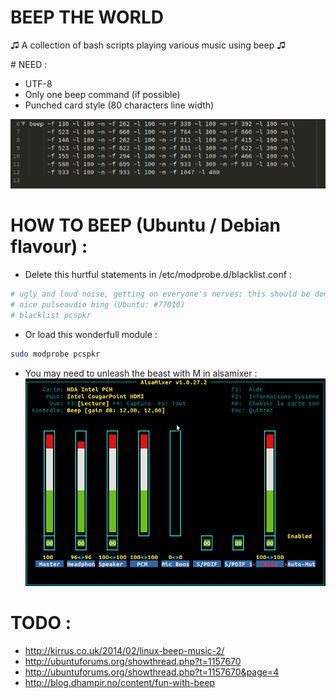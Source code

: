 # BEEP THE WORLD
♫ A collection of bash scripts playing various music using beep ♫


# NEED :
* UTF-8
* Only one beep command (if possible)
* Punched card style (80 characters line width)

![Ruler](rulez.png)


# HOW TO BEEP (Ubuntu / Debian flavour) :

* Delete this hurtful statements in /etc/modprobe.d/blacklist.conf :
```bash
# ugly and loud noise, getting on everyone's nerves; this should be done by a
# nice pulseaudio bing (Ubuntu: #77010)
# blacklist pcspkr
```
* Or load this wonderfull module :
```bash
sudo modprobe pcspkr
```

* You may need to unleash the beast with M in alsamixer :
![Alsamixer](alsamixer.png)




# TODO :
* http://kirrus.co.uk/2014/02/linux-beep-music-2/
* http://ubuntuforums.org/showthread.php?t=1157670
* http://ubuntuforums.org/showthread.php?t=1157670&page=4
* http://blog.dhampir.no/content/fun-with-beep


